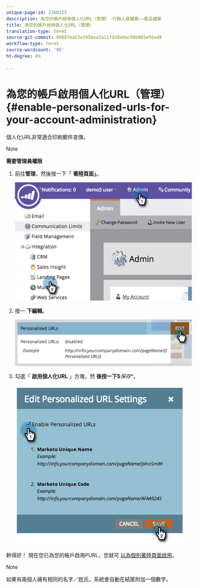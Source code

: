 ```yaml
---
unique-page-id: 2360215
description: 為您的帳戶啟用個人化URL（管理）-行銷人員檔案——產品檔案
title: 為您的帳戶啟用個人化URL（管理）
translation-type: tm+mt
source-git-commit: 00887ea53e395bea3a11fd28e0ac98b085ef6ed8
workflow-type: tm+mt
source-wordcount: '95'
ht-degree: 0%

---
```



# 為您的帳戶啟用個人化URL（管理） {#enable-personalized-urls-for-your-account-administration}

個人化URL非常適合印刷郵件宣傳。

>[!NOTE]
>
>**需要管理員權限**

1. 前往**管理**，然後按一下「 **著陸頁面」**。

   ![](assets/image2014-9-24-11-3a38-3a51.png)

1. 按一 **下編輯**。

   ![](assets/image2014-9-24-11-3a39-3a6.png)

1. 勾選「 **啟用個人化URL** 」方塊，然 **後按一下S***保存**。

   ![](assets/image2014-9-24-11-3a39-3a41.png)

幹得好！ 現在您已為您的帳戶啟用PURL，您就可 [以為個別著陸頁面啟用](../../../product-docs/demand-generation/landing-pages/personalizing-landing-pages/enable-personalized-urls-for-a-landing-page.md)。

>[!NOTE]
>
>如果有兩個人擁有相同的名字／姓氏，系統會自動在結尾附加一個數字。

